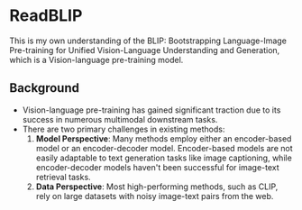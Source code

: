 # ReadBLIP

This is my own understanding of the BLIP: Bootstrapping Language-Image Pre-training for Unified Vision-Language Understanding and Generation, which is a Vision-language pre-training model.



## Background

- Vision-language pre-training has gained significant traction due to its success in numerous multimodal downstream tasks.
- There are two primary challenges in existing methods:
  1. **Model Perspective**: Many methods employ either an encoder-based model or an encoder-decoder model. Encoder-based models are not easily adaptable to text generation tasks like image captioning, while encoder-decoder models haven't been successful for image-text retrieval tasks.
  2. **Data Perspective**: Most high-performing methods, such as CLIP, rely on large datasets with noisy image-text pairs from the web.